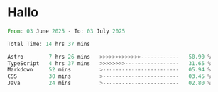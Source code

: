 # Hallo
<!--START_SECTION:waka-->

```rust
From: 03 June 2025 - To: 03 July 2025

Total Time: 14 hrs 37 mins

Astro        7 hrs 26 mins   >>>>>>>>>>>>>------------   50.90 %
TypeScript   4 hrs 37 mins   >>>>>>>>-----------------   31.65 %
Markdown     52 mins         >------------------------   05.94 %
CSS          30 mins         >------------------------   03.45 %
Java         24 mins         >------------------------   02.80 %
```

<!--END_SECTION:waka-->
